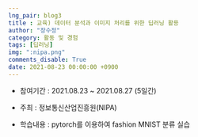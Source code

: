 ```yaml
---
lng_pair: blog3
title : 교육) 데이터 분석과 이미지 처리를 위한 딥러닝 활용
author: "장수정"
category: 활동 및 경험
tags: [딥러닝]
img: ":nipa.png"
comments_disable: True
date: 2021-08-23 00:00:00 +0900
---
```


- 참여기간 : 2021.08.23 ~ 2021.08.27 (5일간)

- 주최 : 정보통신산업진흥원(NIPA)

- 학습내용 : pytorch를 이용하여 fashion MNIST 분류 실습
